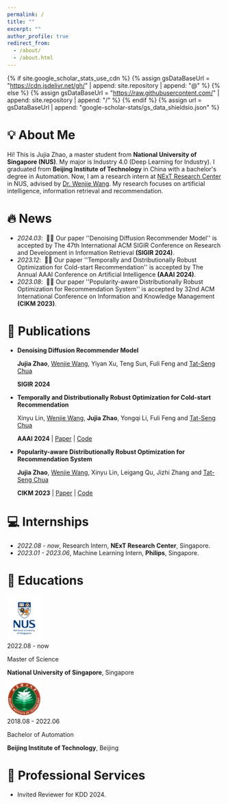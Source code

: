 ```yaml
---
permalink: /
title: ""
excerpt: ""
author_profile: true
redirect_from: 
  - /about/
  - /about.html
---
```


{% if site.google_scholar_stats_use_cdn %}
{% assign gsDataBaseUrl = "https://cdn.jsdelivr.net/gh/" | append: site.repository | append: "@" %}
{% else %}
{% assign gsDataBaseUrl = "https://raw.githubusercontent.com/" | append: site.repository | append: "/" %}
{% endif %}
{% assign url = gsDataBaseUrl | append: "google-scholar-stats/gs_data_shieldsio.json" %}

# 💡 About Me
<span class='anchor' id='about-me'></span>

Hi! This is Jujia Zhao, a master student from **National University of Singapore (NUS)**. My major is Industry 4.0 (Deep Learning for Industry). I graduated from **Beijing Institute of Technology** in China with a bachelor's degree in Automation. Now, I am a research intern at [NExT Research Center](https://www.nextcenter.org/) in NUS, advised by [Dr. Wenjie Wang](https://wenjiewwj.github.io/). My research focuses on artificial intelligence, information retrieval and recommendation.

# 🔥 News
- *2024.03*: &nbsp;🎉🎉 Our paper ''Denoising Diffusion Recommender Model'' is accepted by The 47th International ACM SIGIR Conference on Research and Development in Information Retrieval **(SIGIR 2024)**. 
- *2023.12*: &nbsp;🎉🎉 Our paper ''Temporally and Distributionally Robust Optimization for Cold-start Recommendation'' is accepted by The Annual AAAI Conference on Artificial Intelligence **(AAAI 2024)**. 
- *2023.08*: &nbsp;🎉🎉 Our paper ''Popularity-aware Distributionally Robust Optimization for Recommendation System'' is accepted by 32nd ACM International Conference on Information and Knowledge Management **(CIKM 2023)**. 

# 📝 Publications 

- **Denoising Diffusion Recommender Model**

  **Jujia Zhao**, [Wenjie Wang](https://wenjiewwj.github.io/), Yiyan Xu, Teng Sun, Fuli Feng and [Tat-Seng Chua](https://www.chuatatseng.com/)

  **SIGIR 2024**

- **Temporally and Distributionally Robust Optimization for Cold-start Recommendation**

  Xinyu Lin, [Wenjie Wang](https://wenjiewwj.github.io/), **Jujia Zhao**, Yongqi Li, Fuli Feng and [Tat-Seng Chua](https://www.chuatatseng.com/)

  **AAAI 2024** \| [Paper](https://arxiv.org/abs/2312.09901) \| [Code](https://github.com/Linxyhaha/TDRO)

- **Popularity-aware Distributionally Robust Optimization for Recommendation System**

  **Jujia Zhao**, [Wenjie Wang](https://wenjiewwj.github.io/), Xinyu Lin, Leigang Qu, Jizhi Zhang and [Tat-Seng Chua](https://www.chuatatseng.com/)

  **CIKM 2023** \| [Paper](https://dl.acm.org/doi/abs/10.1145/3583780.3615492) \| [Code](https://github.com/Polaris-JZ/PDRO)


# 💻 Internships
- *2022.08 - now*, Research Intern, **NExT Research Center**, Singapore.
- *2023.01 - 2023.06*, Machine Learning Intern, **Philips**, Singapore.

# 📖 Educations

  <div class='school-box'>
  <div><img src='images/NUS_logo.jpeg' alt="sym" width="80"></div>
  <div class='school-box-text' markdown="1">
  2022.08 - now

  Master of Science

  **National University of Singapore**, Singapore
  </div>
  </div>



  <div class='school-box'>
  <div><img src='images/BIT_logo.png' alt="sym" width="80"></div>
  <div class='school-box-text' markdown="1">
  2018.08 - 2022.06

  Bachelor of Automation

  **Beijing Institute of Technology**, Beijing
  </div>
  </div>

# 🔭 Professional Services
- Invited Reviewer for KDD 2024.
